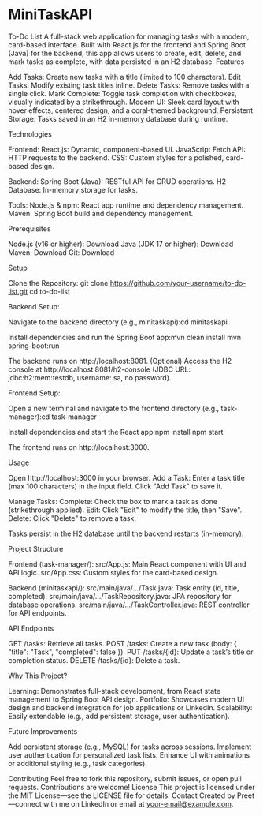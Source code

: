 # MiniTaskAPI
To-Do List
A full-stack web application for managing tasks with a modern, card-based interface. Built with React.js for the frontend and Spring Boot (Java) for the backend, this app allows users to create, edit, delete, and mark tasks as complete, with data persisted in an H2 database.
Features

Add Tasks: Create new tasks with a title (limited to 100 characters).
Edit Tasks: Modify existing task titles inline.
Delete Tasks: Remove tasks with a single click.
Mark Complete: Toggle task completion with checkboxes, visually indicated by a strikethrough.
Modern UI: Sleek card layout with hover effects, centered design, and a coral-themed background.
Persistent Storage: Tasks saved in an H2 in-memory database during runtime.

Technologies

Frontend:
React.js: Dynamic, component-based UI.
JavaScript Fetch API: HTTP requests to the backend.
CSS: Custom styles for a polished, card-based design.


Backend:
Spring Boot (Java): RESTful API for CRUD operations.
H2 Database: In-memory storage for tasks.


Tools:
Node.js & npm: React app runtime and dependency management.
Maven: Spring Boot build and dependency management.



Prerequisites

Node.js (v16 or higher): Download
Java (JDK 17 or higher): Download
Maven: Download
Git: Download

Setup

Clone the Repository:
git clone https://github.com/your-username/to-do-list.git
cd to-do-list


Backend Setup:

Navigate to the backend directory (e.g., minitaskapi):cd minitaskapi


Install dependencies and run the Spring Boot app:mvn clean install
mvn spring-boot:run


The backend runs on http://localhost:8081.
(Optional) Access the H2 console at http://localhost:8081/h2-console (JDBC URL: jdbc:h2:mem:testdb, username: sa, no password).


Frontend Setup:

Open a new terminal and navigate to the frontend directory (e.g., task-manager):cd task-manager


Install dependencies and start the React app:npm install
npm start


The frontend runs on http://localhost:3000.



Usage

Open http://localhost:3000 in your browser.
Add a Task:
Enter a task title (max 100 characters) in the input field.
Click "Add Task" to save it.


Manage Tasks:
Complete: Check the box to mark a task as done (strikethrough applied).
Edit: Click "Edit" to modify the title, then "Save".
Delete: Click "Delete" to remove a task.


Tasks persist in the H2 database until the backend restarts (in-memory).

Project Structure

Frontend (task-manager/):
src/App.js: Main React component with UI and API logic.
src/App.css: Custom styles for the card-based design.


Backend (minitaskapi/):
src/main/java/.../Task.java: Task entity (id, title, completed).
src/main/java/.../TaskRepository.java: JPA repository for database operations.
src/main/java/.../TaskController.java: REST controller for API endpoints.



API Endpoints

GET /tasks: Retrieve all tasks.
POST /tasks: Create a new task (body: { "title": "Task", "completed": false }).
PUT /tasks/{id}: Update a task’s title or completion status.
DELETE /tasks/{id}: Delete a task.

Why This Project?

Learning: Demonstrates full-stack development, from React state management to Spring Boot API design.
Portfolio: Showcases modern UI design and backend integration for job applications or LinkedIn.
Scalability: Easily extendable (e.g., add persistent storage, user authentication).

Future Improvements

Add persistent storage (e.g., MySQL) for tasks across sessions.
Implement user authentication for personalized task lists.
Enhance UI with animations or additional styling (e.g., task categories).

Contributing
Feel free to fork this repository, submit issues, or open pull requests. Contributions are welcome!
License
This project is licensed under the MIT License—see the LICENSE file for details.
Contact
Created by Preet—connect with me on LinkedIn or email at your-email@example.com.

